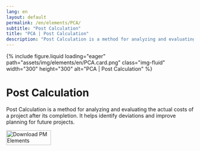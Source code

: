 ```yaml
---
lang: en
layout: default
permalink: /en/elements/PCA/
subtitle: "Post Calculation"
title: "PCA | Post Calculation"
description: "Post Calculation is a method for analyzing and evaluating the actual costs of a project after its completion. It helps identify deviations and improve planning for future projects."
---
```


{% include figure.liquid loading="eager" path="assets/img/elements/en/PCA.card.png" class="img-fluid" width="300" height="300" alt="PCA | Post Calculation" %}

# Post Calculation

Post Calculation is a method for analyzing and evaluating the actual costs of a project after its completion. It helps identify deviations and improve planning for future projects.

<a href="https://apps.apple.com/app/apple-store/id6738084498?pt=127441684&ct=website&mt=8">
  <img src="{{ "assets/img/en/appstore.png" | relative_url }}" width="120" height="40" alt="Download PM Elements">
</a>
